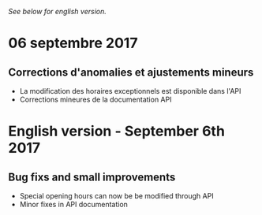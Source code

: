 *See below for english version.*

# 06 septembre 2017

## Corrections d'anomalies et ajustements mineurs

* La modification des horaires exceptionnels est disponible dans l'API
* Corrections mineures de la documentation API

# English version - September 6th 2017

## Bug fixs and small improvements

* Special opening hours can now be be modified through API
* Minor fixes in API documentation
